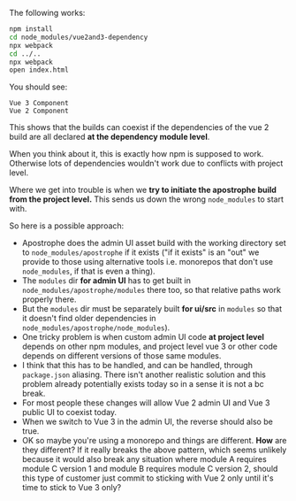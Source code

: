The following works:

```bash
npm install
cd node_modules/vue2and3-dependency
npx webpack
cd ../..
npx webpack
open index.html
```

You should see:

```
Vue 3 Component
Vue 2 Component
```

This shows that the builds can coexist if the dependencies of the vue 2 build are all declared **at the dependency module level**.

When you think about it, this is exactly how npm is supposed to work. Otherwise lots of dependencies wouldn't work due to conflicts with project level.

Where we get into trouble is when we **try to initiate the apostrophe build from the project level.** This sends us down the wrong `node_modules` to start with.

So here is a possible approach:

* Apostrophe does the admin UI asset build with the working directory set to `node_modules/apostrophe` if it exists ("if it exists" is an "out" we provide to those using alternative tools i.e. monorepos that don't use `node_modules`, if that is even a thing).
* The `modules` dir **for admin UI** has to get built in `node_modules/apostrophe/modules` there too, so that relative paths work properly there.
* But the `modules` dir must be separately built **for ui/src** in `modules` so that it doesn't find older dependencies in `node_modules/apostrophe/node_modules`).
* One tricky problem is when custom admin UI code **at project level** depends on other npm modules, and project level vue 3 or other code depends on different versions of those same modules.
* I think that this has to be handled, and can be handled, through `package.json` aliasing. There isn't another realistic solution and this problem already potentially exists today so in a sense it is not a bc break.
* For most people these changes will allow Vue 2 admin UI and Vue 3 public UI to coexist today.
* When we switch to Vue 3 in the admin UI, the reverse should also be true.
* OK so maybe you're using a monorepo and things are different. **How** are they different? If it really breaks the above pattern, which seems unlikely because it would also break any situation where module A requires module C version 1 and module B requires module C version 2, should this type of customer just commit to sticking with Vue 2 only until it's time to stick to Vue 3 only?
